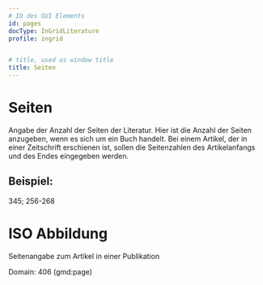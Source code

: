 ```yaml
---
# ID des GUI Elements
id: pages
docType: InGridLiterature
profile: ingrid


# title, used as window title
title: Seiten
---
```


# Seiten

Angabe der Anzahl der Seiten der Literatur. Hier ist die Anzahl der Seiten anzugeben, wenn es sich um ein Buch handelt. Bei einem Artikel, der in einer Zeitschrift erschienen ist, sollen die Seitenzahlen des Artikelanfangs und des Endes eingegeben werden.

## Beispiel:

345; 256-268

# ISO Abbildung

Seitenangabe zum Artikel in einer Publikation

Domain: 406 (gmd:page)
